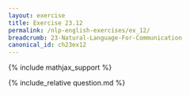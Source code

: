 ```yaml
---
layout: exercise
title: Exercise 23.12
permalink: /nlp-english-exercises/ex_12/
breadcrumb: 23-Natural-Language-For-Communication
canonical_id: ch23ex12
---
```


{% include mathjax_support %}
<div id="hiddden">{% include_relative question.md %}</div>